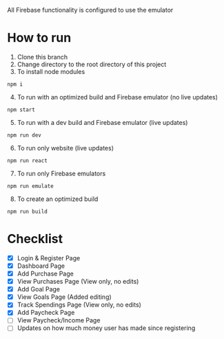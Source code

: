 All Firebase functionality is configured to use the emulator

# How to run

1. Clone this branch
2. Change directory to the root directory of this project
3. To install node modules

```
npm i
```

4. To run with an optimized build and Firebase emulator (no live updates)

```b
npm start
```

5. To run with a dev build and Firebase emulator (live updates)

```
npm run dev
```

6. To run only website (live updates)

```
npm run react
```

7. To run only Firebase emulators

```
npm run emulate
```

8. To create an optimized build

```
npm run build
```

# Checklist

- [x] Login & Register Page
- [x] Dashboard Page
- [x] Add Purchase Page
- [x] View Purchases Page (View only, no edits)
- [x] Add Goal Page
- [x] View Goals Page (Added editing)
- [x] Track Spendings Page (View only, no edits)
- [x] Add Paycheck Page
- [ ] View Paycheck/Income Page
- [ ] Updates on how much money user has made since registering
